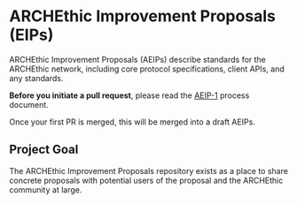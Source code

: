 # ARCHEthic Improvement Proposals (EIPs)

ARCHEthic Improvement Proposals (AEIPs) describe standards for the ARCHEthic network, including core protocol specifications, client APIs, and any standards. 

**Before you initiate a pull request**, please read the [AEIP-1]() process document.

Once your first PR is merged, this will be merged into a draft AEIPs. 

## Project Goal

The ARCHEthic Improvement Proposals repository exists as a place to share concrete proposals with potential users of the proposal and the ARCHEthic community at large.

